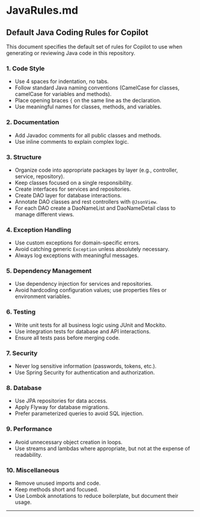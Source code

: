# JavaRules.md

## Default Java Coding Rules for Copilot

This document specifies the default set of rules for Copilot to use when generating or reviewing Java code in this repository.

### 1. Code Style
- Use 4 spaces for indentation, no tabs.
- Follow standard Java naming conventions (CamelCase for classes, camelCase for variables and methods).
- Place opening braces `{` on the same line as the declaration.
- Use meaningful names for classes, methods, and variables.

### 2. Documentation
- Add Javadoc comments for all public classes and methods.
- Use inline comments to explain complex logic.

### 3. Structure
- Organize code into appropriate packages by layer (e.g., controller, service, repository).
- Keep classes focused on a single responsibility.
- Create interfaces for services and repositories.
- Create DAO layer for database interactions.
- Annotate DAO classes and rest controllers with `@JsonView`.
- For each DAO create a DaoNameList and DaoNameDetail class to manage different views.

### 4. Exception Handling
- Use custom exceptions for domain-specific errors.
- Avoid catching generic `Exception` unless absolutely necessary.
- Always log exceptions with meaningful messages.

### 5. Dependency Management
- Use dependency injection for services and repositories.
- Avoid hardcoding configuration values; use properties files or environment variables.

### 6. Testing
- Write unit tests for all business logic using JUnit and Mockito.
- Use integration tests for database and API interactions.
- Ensure all tests pass before merging code.

### 7. Security
- Never log sensitive information (passwords, tokens, etc.).
- Use Spring Security for authentication and authorization.

### 8. Database
- Use JPA repositories for data access.
- Apply Flyway for database migrations.
- Prefer parameterized queries to avoid SQL injection.

### 9. Performance
- Avoid unnecessary object creation in loops.
- Use streams and lambdas where appropriate, but not at the expense of readability.

### 10. Miscellaneous
- Remove unused imports and code.
- Keep methods short and focused.
- Use Lombok annotations to reduce boilerplate, but document their usage.

---
